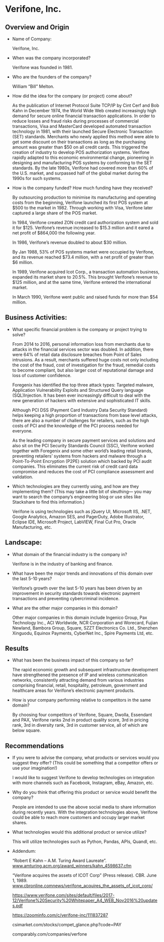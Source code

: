 # Verifone, Inc.

## Overview and Origin

* Name of Company: 

  Verifone, Inc.

* When was the company incorporated?

  Verifone was founded in 1981.

* Who are the founders of the company?

  William “Bill” Melton.

* How did the idea for the company (or project) come about?

  As the publication of Internet Protocol Suite TCP/IP by Cint     Cerf and Bob Kahn in December 1974, the World Wide Web created increasingly high demand for secure online financial transaction applications. In order to reduce losses and fraud risks during processes of commercial transactions, Visa and MasterCard developed automated transaction technology in 1981, with their launched Secure Electronic Transaction (SET) standards. Merchants who newly applied this method were able to get some discount on their transactions as long as the purchasing amount was greater than $50 on all credit cards. This triggered the creation of industry to develop POS authorization systems. Verifone rapidly adapted to this economic environmental change, pioneering in designing and manufacturing POS systems by conforming to the SET standards. By the late 1980s, Verifone had covered more than 60% of the U.S. market, and surpassed half of the global market during the 1990s for such systems.

* How is the company funded? How much funding have they received?

  By outsourcing production to minimise its manufacturing and operating costs from the beginning, Verifone launched its first POS system at $500 to the market in 1982. Through working with Visa, Verifone later captured a large share of the POS market. 

  In 1984, Verifone created ZON credit card authorization system and sold it for $125. Verifone’s revenue increased to $15.3 million and it eared a net profit of $864,000 the following year.

  In 1986, Verifone’s revenue doubled to about $30 million.

  By Jan 1988, 53% of POS systems market were occupied by Verifone, and its revenue reached $73.4 million, with a net profit of greater than $6 million.

  In 1989, Verifone acquired Icot Corp., a transaction automation business, expanded its market share to 20.5%. This brought Verifone’s revenue to $125 million, and at the same time, Verifone entered the international market.

  In March 1990, Verifone went public and raised funds for more than $54 million.

## Business Activities:

* What specific financial problem is the company or project trying to solve?

  From 2014 to 2016, personal information loss from merchants due to attacks in the financial services sector was doubled. In addition, there were 64% of retail data disclosure breaches from Point of Sales intrusions. As a result, merchants suffered huge costs not only including the cost of the fraud, cost of investigation for the fraud, remedial costs to become compliant, but also larger cost of reputational damage and loss of customer confidence. 

  Foregenix has identified the top three attack types: Targeted malware, Application Vulnerability Exploits and Structured Query language (SQL)Injection. It has been ever increasingly difficult to deal with the new generation of hackers with extensive and sophisticated IT skills.

  Although PCI DSS (Payment Card Industry Data Security Standard) helps keeping a high proportion of transactions from base level attacks, there are also a number of challenges for retailers, such as the high costs of PCI and the knowledge of the PCI process needed for everyone. 

  As the leading company in secure payment services and solutions and also sit on the PCI Security Standards Council (SSC), Verifone worked together with Foregenix and some other world’s leading retail brands, preventing retailers’ systems from hackers and malware through a Point-To-Point Encryption (P2PE) solution which backed by PCI audit companies. This eliminates the current risk of credit card data compromise and reduces the cost of PCI compliance assessment and validation.

* Which technologies are they currently using, and how are they implementing them? (This may take a little bit of sleuthing–– you may want to search the company’s engineering blog or use sites like Stackshare to find this information.)

  Verifone is using technologies such as jQuery UI, Microsoft IIS, .NET, Google Analytics, Amazon SES, and PagerDuty, Adobe Illustrator, Eclipse IDE, Microsoft Project, LabVIEW, Final Cut Pro, Oracle Manufacturing, etc.

## Landscape:

* What domain of the financial industry is the company in?

  Verifone is in the industry of banking and finance.

* What have been the major trends and innovations of this domain over the last 5-10 years?

  Verifone’s growth over the last 5-10 years has been driven by an improvement in security standards towards electronic payment transactions and preventing cybercriminal incidence.

* What are the other major companies in this domain?

  Other major companies in this domain include Ingenico Group, Pax Technology Inc., ACI Worldwide, NCR Corporation and Worecard, Fujian Newland, Bambora Group, Square, SZZT Electronics Co. Ltd., Shenzhen Xinguodu, Equinox Payments, CyberNet Inc., Spire Payments Ltd, etc.

## Results

* What has been the business impact of this company so far?

  The rapid economic growth and subsequent infrastructure development have strengthened the presence of IP and wireless communication networks, consistently attracting demand from various industries comprising financial, retail, hospitality, petroleum, government and healthcare areas for Verifone’s electronic payment products.

* How is your company performing relative to competitors in the same domain?

  By choosing four competitors of Verifone, Square, Dwolla, Essendant and PAX, Verifone ranks 2nd in product quality score, 3rd in pricing rank, 3rd in diversity rank, 3rd in customer service, all of which are below square.

## Recommendations

* If you were to advise the company, what products or services would you suggest they offer? (This could be something that a competitor offers or use your imagination!)

  I would like to suggest Verifone to develop technologies on integration with more channels such as Facebook, Instagram, eBay, Amazon, etc.

* Why do you think that offering this product or service would benefit the company?

  People are intended to use the above social media to share information during recently years. With the integration technologies above, Verifone could be able to reach more customers and occupy larger market shares. 

* What technologies would this additional product or service utilize?

  This will utilize technologies such as Python, Pandas, APIs, Quandl, etc. 





* Addendum:

  “Robert E Kahn – A.M. Turing Award Laureate”. www.amturing.acm.org/award_winners/kahn_4598637.cfm

  “Verifone acquires the assets of ICOT Corp” (Press release). CBR. June 1, 1989. www.cbronline.comnews/verifone_acquires_the_assets_of_icot_corp/

  https://www.verifone.com/sites/default/files/2017-12/Verifone%20Security%20Whitepaper_A4_WEB_Nov2016%20updates.pdf

  https://zoominfo.com/c/verifone-inc/111837287

  csimarket.com/stocks/compet_glance.php?code=PAY

  comparably.com/companies/verfone

